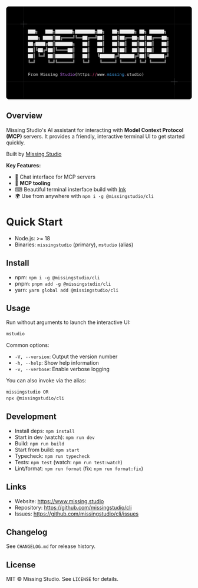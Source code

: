 ![Missing Studio CLI](assets/mstudio.png)

## Overview

Missing Studio's AI assistant for interacting with **Model Context Protocol (MCP)** servers. It provides a friendly, interactive terminal UI to get started quickly.

Built by [Missing Studio](https://www.missing.studio)

**Key Features:**

- 💬 Chat interface for MCP servers
- 🔌 **MCP tooling**
- ⌨ Beautiful terminal insterface build with [Ink](https://github.com/vadimdemedes/ink)
- 🌍 Use from anywhere with `npm i -g @missingstudio/cli`

# Quick Start

- Node.js: >= 18
- Binaries: `missingstudio` (primary), `mstudio` (alias)

## Install

- npm: `npm i -g @missingstudio/cli`
- pnpm: `pnpm add -g @missingstudio/cli`
- yarn: `yarn global add @missingstudio/cli`

## Usage

Run without arguments to launch the interactive UI:

```bash
mstudio
```

Common options:

- `-V, --version`: Output the version number
- `-h, --help`: Show help information
- `-v, --verbose`: Enable verbose logging

You can also invoke via the alias:

```bash
missingstudio OR
npx @missingstudio/cli
```

## Development

- Install deps: `npm install`
- Start in dev (watch): `npm run dev`
- Build: `npm run build`
- Start from build: `npm start`
- Typecheck: `npm run typecheck`
- Tests: `npm test` (watch: `npm run test:watch`)
- Lint/format: `npm run format` (fix: `npm run format:fix`)

## Links

- Website: https://www.missing.studio
- Repository: https://github.com/missingstudio/cli
- Issues: https://github.com/missingstudio/cli/issues

## Changelog

See `CHANGELOG.md` for release history.

## License

MIT © Missing Studio. See `LICENSE` for details.
